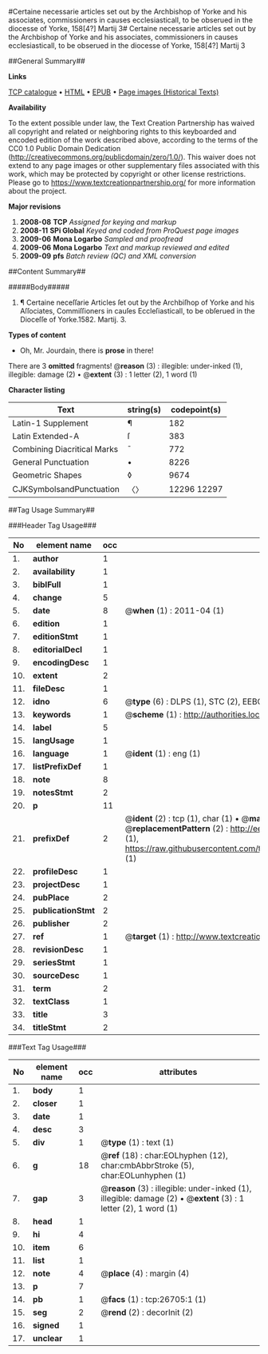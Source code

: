 #Certaine necessarie articles set out by the Archbishop of Yorke and his associates, commissioners in causes ecclesiasticall, to be obserued in the diocesse of Yorke, 158[4?] Martij 3#
Certaine necessarie articles set out by the Archbishop of Yorke and his associates, commissioners in causes ecclesiasticall, to be obserued in the diocesse of Yorke, 158[4?] Martij 3

##General Summary##

**Links**

[TCP catalogue](http://www.ota.ox.ac.uk/tcp/)  • 
[HTML](http://tei.it.ox.ac.uk/tcp/Texts-HTML/free/A21/A21820.html)  • 
[EPUB](http://tei.it.ox.ac.uk/tcp/Texts-EPUB/free/A21/A21820.epub) • 
[Page images (Historical Texts)](https://historicaltexts.jisc.ac.uk/eebo-23525016e)

**Availability**

To the extent possible under law, the Text Creation Partnership has waived all copyright and related or neighboring rights to this keyboarded and encoded edition of the work described above, according to the terms of the CC0 1.0 Public Domain Dedication (http://creativecommons.org/publicdomain/zero/1.0/). This waiver does not extend to any page images or other supplementary files associated with this work, which may be protected by copyright or other license restrictions. Please go to https://www.textcreationpartnership.org/ for more information about the project.

**Major revisions**

1. __2008-08__ __TCP__ *Assigned for keying and markup*
1. __2008-11__ __SPi Global__ *Keyed and coded from ProQuest page images*
1. __2009-06__ __Mona Logarbo__ *Sampled and proofread*
1. __2009-06__ __Mona Logarbo__ *Text and markup reviewed and edited*
1. __2009-09__ __pfs__ *Batch review (QC) and XML conversion*

##Content Summary##

#####Body#####

1. ¶ Certaine neceſſarie Articles ſet out by the Archbiſhop of Yorke and his Aſſociates, Commiſſioners in cauſes Eccleſiasticall, to be obſerued in the Dioceſſe of Yorke.1582. Martij. 3.

**Types of content**

  * Oh, Mr. Jourdain, there is **prose** in there!

There are 3 **omitted** fragments! 
 @__reason__ (3) : illegible: under-inked (1), illegible: damage (2)  •  @__extent__ (3) : 1 letter (2), 1 word (1)

**Character listing**


|Text|string(s)|codepoint(s)|
|---|---|---|
|Latin-1 Supplement|¶|182|
|Latin Extended-A|ſ|383|
|Combining             Diacritical Marks|̄|772|
|General Punctuation|•|8226|
|Geometric Shapes|◊|9674|
|CJKSymbolsandPunctuation|〈〉|12296 12297|

##Tag Usage Summary##

###Header Tag Usage###

|No|element name|occ|attributes|
|---|---|---|---|
|1.|__author__|1||
|2.|__availability__|1||
|3.|__biblFull__|1||
|4.|__change__|5||
|5.|__date__|8| @__when__ (1) : 2011-04 (1)|
|6.|__edition__|1||
|7.|__editionStmt__|1||
|8.|__editorialDecl__|1||
|9.|__encodingDesc__|1||
|10.|__extent__|2||
|11.|__fileDesc__|1||
|12.|__idno__|6| @__type__ (6) : DLPS (1), STC (2), EEBO-CITATION (1), OCLC (1), VID (1)|
|13.|__keywords__|1| @__scheme__ (1) : http://authorities.loc.gov/ (1)|
|14.|__label__|5||
|15.|__langUsage__|1||
|16.|__language__|1| @__ident__ (1) : eng (1)|
|17.|__listPrefixDef__|1||
|18.|__note__|8||
|19.|__notesStmt__|2||
|20.|__p__|11||
|21.|__prefixDef__|2| @__ident__ (2) : tcp (1), char (1)  •  @__matchPattern__ (2) : ([0-9\-]+):([0-9IVX]+) (1), (.+) (1)  •  @__replacementPattern__ (2) : http://eebo.chadwyck.com/downloadtiff?vid=$1&page=$2 (1), https://raw.githubusercontent.com/textcreationpartnership/Texts/master/tcpchars.xml#$1 (1)|
|22.|__profileDesc__|1||
|23.|__projectDesc__|1||
|24.|__pubPlace__|2||
|25.|__publicationStmt__|2||
|26.|__publisher__|2||
|27.|__ref__|1| @__target__ (1) : http://www.textcreationpartnership.org/docs/. (1)|
|28.|__revisionDesc__|1||
|29.|__seriesStmt__|1||
|30.|__sourceDesc__|1||
|31.|__term__|2||
|32.|__textClass__|1||
|33.|__title__|3||
|34.|__titleStmt__|2||


###Text Tag Usage###

|No|element name|occ|attributes|
|---|---|---|---|
|1.|__body__|1||
|2.|__closer__|1||
|3.|__date__|1||
|4.|__desc__|3||
|5.|__div__|1| @__type__ (1) : text (1)|
|6.|__g__|18| @__ref__ (18) : char:EOLhyphen (12), char:cmbAbbrStroke (5), char:EOLunhyphen (1)|
|7.|__gap__|3| @__reason__ (3) : illegible: under-inked (1), illegible: damage (2)  •  @__extent__ (3) : 1 letter (2), 1 word (1)|
|8.|__head__|1||
|9.|__hi__|4||
|10.|__item__|6||
|11.|__list__|1||
|12.|__note__|4| @__place__ (4) : margin (4)|
|13.|__p__|7||
|14.|__pb__|1| @__facs__ (1) : tcp:26705:1 (1)|
|15.|__seg__|2| @__rend__ (2) : decorInit (2)|
|16.|__signed__|1||
|17.|__unclear__|1||
